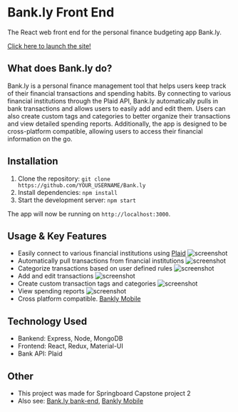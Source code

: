 # Bank.ly Front End
The React web front end for the personal finance budgeting app Bank.ly.

[Click here to launch the site!](https://bankly.surge.sh/)

## What does Bank.ly do?

Bank.ly is a personal finance management tool that helps users keep track of their financial transactions and spending habits. By connecting to various financial institutions through the Plaid API, Bank.ly automatically pulls in bank transactions and allows users to easily add and edit them. Users can also create custom tags and categories to better organize their transactions and view detailed spending reports. Additionally, the app is designed to be cross-platform compatible, allowing users to access their financial information on the go.

## Installation

1. Clone the repository: `git clone https://github.com/YOUR_USERNAME/Bank.ly`
2. Install dependencies: `npm install`
3. Start the development server: `npm start`

The app will now be running on `http://localhost:3000`.

## Usage & Key Features

- Easily connect to various financial institutions using [Plaid](https://plaid.com/)
![screenshot](https://github.com/kevban/bankly-front/screenshots/bank-connect.png)
- Automatically pull transactions from financial institutions
![screenshot](https://github.com/kevban/bankly-front/screenshots/transactions.png)
- Categorize transactions based on user defined rules
![screenshot](https://github.com/kevban/bankly-front/screenshots/rules.png)
- Add and edit transactions
![screenshot](https://github.com/kevban/bankly-front/screenshots/add-transaction.png)
- Create custom transaction tags and categories
![screenshot](https://github.com/kevban/bankly-front/screenshots/add-category.png)
- View spending reports
![screenshot](https://github.com/kevban/bankly-front/screenshots/graph.png)
- Cross platform compatible. [Bankly Mobile](https://github.com/kevban/bankly-mobile)

## Technology Used
- Bankend: Express, Node, MongoDB
- Frontend: React, Redux, Material-UI
- Bank API: Plaid

## Other
- This project was made for Springboard Capstone project 2
- Also see: [Bank.ly bank-end](https://github.com/kevban/bankly-backend), [Bankly Mobile](https://github.com/kevban/bankly-mobile)